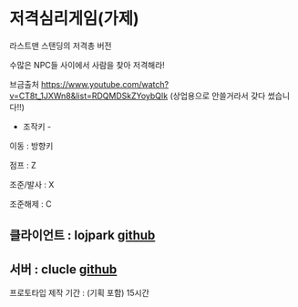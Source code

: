 # 저격심리게임(가제)

라스트맨 스탠딩의 저격총 버전

수많은 NPC들 사이에서 사람을 찾아 저격해라!

브금출처 https://www.youtube.com/watch?v=CT8t_1JXWn8&list=RDQMDSkZYoybQIk
(상업용으로 안쓸거라서 갖다 썼습니다!!)

- 조작키 -

이동 : 방향키

점프 : Z

조준/발사 : X

조준해제 : C


## 클라이언트 : lojpark [github](https://github.com/lojpark)

## 서버 : clucle [github](https://github.com/clucle)

프로토타입 제작 기간 : (기획 포함) 15시간
